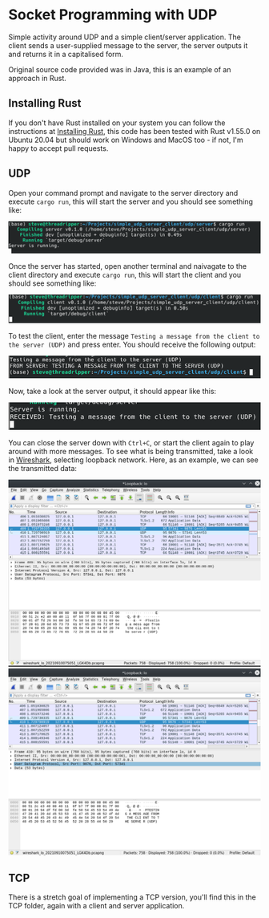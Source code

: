 # Socket Programming with UDP

Simple activity around UDP and a simple client/server application. The client sends a user-supplied message to the server, the server outputs it and returns it in a capitalised form.

Original source code provided was in Java, this is an example of an approach in Rust.

## Installing Rust

If you don't have Rust installed on your system you can follow the instructions at [Installing Rust](https://www.rust-lang.org/tools/install), this code has been tested with Rust v1.55.0 on Ubuntu 20.04 but should work on Windows and MacOS too - if not, I'm happy to accept pull requests.

## UDP

Open your command prompt and navigate to the server directory and execute `cargo run`, this will start the server and you should see something like:

![server started](images/UDP_Server_Started.png)

Once the server has started, open another terminal and naivagate to the client directory and execute `cargo run`, this will start the client and you should see something like:

![client started](images/UDP_Client_Started.png)

To test the client, enter the message `Testing a message from the client to the server (UDP)` and press enter. You should receive the following output:

![client output](images/UDP_Client_Output.png)

Now, take a look at the server output, it should appear like this:

![server output](images/UDP_Server_Output.png)

You can close the server down with `Ctrl+C`, or start the client again to play around with more messages. To see what is being transmitted, take a look in [Wireshark](https://www.wireshark.org/), selecting loopback network. Here, as an example, we can see the transmitted data:

![send data](images/UDP_Data_Send.png)
![send response](images/UDP_Response_Send.png)

## TCP

There is a stretch goal of implementing a TCP version, you'll find this in the TCP folder, again with a client and server application.